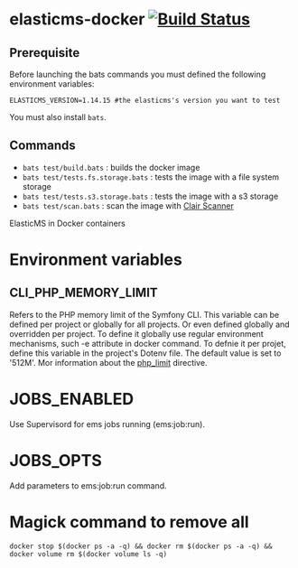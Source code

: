 # elasticms-docker [![Build Status](https://travis-ci.org/ems-project/elasticms-docker.svg?branch=master)](https://travis-ci.org/ems-project/elasticms-docker)

## Prerequisite
Before launching the bats commands you must defined the following environment variables:
```dotenv
ELASTICMS_VERSION=1.14.15 #the elasticms's version you want to test
```
You must also install `bats`.

## Commands
 - `bats test/build.bats` : builds the docker image
 - `bats test/tests.fs.storage.bats` : tests the image with a file system storage
 - `bats test/tests.s3.storage.bats` : tests the image with a s3 storage
 - `bats test/scan.bats` : scan the image with [Clair Scanner](https://github.com/arminc/clair-scanner)
 

ElasticMS in Docker containers

# Environment variables
## CLI_PHP_MEMORY_LIMIT
Refers to the PHP memory limit of the Symfony CLI. This variable can be defined per project or globally for all projects. Or even defined globally and overridden per project. To define it globally use regular environment mechanisms, such -e attribute in docker command. To defnie it per projet, define this variable in the project's Dotenv file. The default value is set to '512M'. Mor information about the [php_limit](https://www.php.net/manual/en/ini.core.php#ini.memory-limit) directive.

# JOBS_ENABLED
Use Supervisord for ems jobs running (ems:job:run).

# JOBS_OPTS
Add parameters to ems:job:run command.


# Magick command to remove all
```docker stop $(docker ps -a -q) && docker rm $(docker ps -a -q) && docker volume rm $(docker volume ls -q)```